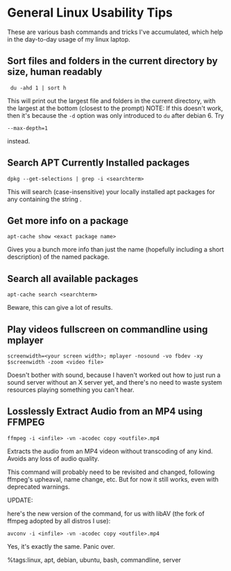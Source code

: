 # General Linux Usability Tips 


These are various bash commands and tricks I've accumulated, which help in the day-to-day usage of my linux laptop.


## Sort files and folders in the current directory by size, human readably


```
 du -ahd 1 | sort h 
```


This will print out the largest file and folders in the current directory, with the largest at the bottom (closest to the prompt)
NOTE: If this doesn't work, then it's because the `-d` option was only introduced to `du` after debian 6. Try 
```
--max-depth=1
```
 instead.


## Search APT Currently Installed packages


```
dpkg --get-selections | grep -i <searchterm>
```


This will search (case-insensitive) your locally installed apt packages for any containing the string <searchterm>.


## Get more info on a package


```
apt-cache show <exact package name>
```


Gives you a bunch more info than just the name (hopefully including a short description) of the named package.

## Search all available packages


```
apt-cache search <searchterm>
```


Beware, this can give a lot of results.

## Play videos fullscreen on commandline using mplayer


```
screenwidth=<your screen width>; mplayer -nosound -vo fbdev -xy $screenwidth -zoom <video file>
```


Doesn't bother with sound, because I haven't worked out how to just run a sound server without an X server yet, and there's no need to waste system resources playing something you can't hear.

## Losslessly Extract Audio from an MP4 using FFMPEG


```
ffmpeg -i <infile> -vn -acodec copy <outfile>.mp4
```


Extracts the audio from an MP4 videon without transcoding of any kind. Avoids any loss of audio quality.

This command will probably need to be revisited and changed, following ffmpeg's upheaval, name change, etc. But for now it still works, even with deprecated warnings.

UPDATE:

here's the new version of the command, for us with libAV (the fork of ffmpeg adopted by all distros I use):


```
avconv -i <infile> -vn -acodec copy <outfile>.mp4
```


Yes, it's exactly the same. Panic over.


%tags:linux, apt, debian, ubuntu, bash, commandline, server
